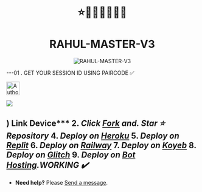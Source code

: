 <h1 align="center"> ⭐🚀🚀🚀🌈🌈🌈 </h1> 

<h1 align="center"> RAHUL-MASTER-V3 </h1> 

<p align="center">
  <img alt="RAHUL-MASTER-V3" src="https://files.catbox.moe/h2qai0.jpg">
</p>

---01 . GET YOUR SESSION ID USING PAIRCODE ✅

<a href="https://foolish-sybil-rahulhiran51-09b19b79.koyeb.app/"><img height= "35" title="Author" src="https://img.shields.io/badge/GET SESSION ID-orangered?style=for-the-badge&logo=render"></a>
<p/>
<img src="https://user-images.githubusercontent.com/73097560/115834477-dbab4500-a447-11eb-908a-139a6edaec5c.gif">
  
) Link Device***
2.  ***Click [Fork](https://github.com/efeurhobo/RAHUL-MASTER-V3/fork) and.  Star ⭐ Repository***
4.  ***Deploy on [Heroku](https://efeurhobo-empire-x.vercel.app/)***
5.  ***Deploy on [Replit]()***
6.  ***Deploy on [Railway]()***
7.  ***Deploy on [Koyeb](https://app.koyeb.com/services/deploy?name=RAHUL-MASTER-V3&repository=RAHUL-MASTER%2FRAHUL-MASTER-V3&branch=main&instance_type=free&env%5BBOT_NAME%5D=RAHUL-MASTER-V3&env%5BAUTO_REACT%5D=true&env%5BOWNER_REACT%5D=true&env%5BPREFIX%5D=.&env%5BMODE%5D=private&env%5AUTO_VIEW_STATUS%5D=true&env%5BOWNER_NUMBER%5D=919356730236&env%5BSESSION_ID%5D=PUT+SESSION+I%27d+here)***
8. ***Deploy on [Glitch]()***
9. ***Deploy on [Bot Hosting](https://bot-hosting.net/?aff=1148117314785529946).WORKING ✔️***
---
- **Need help?** Please [Send a message](https://rahul-contact-form.vercel.app/).
